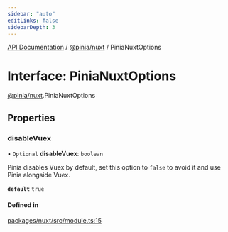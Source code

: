 ```yaml
---
sidebar: "auto"
editLinks: false
sidebarDepth: 3
---
```


[API Documentation](../index.md) / [@pinia/nuxt](../modules/pinia_nuxt.md) / PiniaNuxtOptions

# Interface: PiniaNuxtOptions

[@pinia/nuxt](../modules/pinia_nuxt.md).PiniaNuxtOptions

## Properties

### disableVuex

• `Optional` **disableVuex**: `boolean`

Pinia disables Vuex by default, set this option to `false` to avoid it and
use Pinia alongside Vuex.

**`default`** `true`

#### Defined in

[packages/nuxt/src/module.ts:15](https://github.com/vuejs/pinia/blob/2b998ee/packages/nuxt/src/module.ts#L15)

